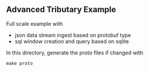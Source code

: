 ## Advanced Tributary Example

Full scale example with
- json data stream ingest based on protobuf type
- sql window creation and query based on sqlite

In this directory, generate the proto files if changed with

```
make proto
```
